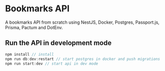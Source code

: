 # Bookmarks API

A bookmarks API from scratch using NestJS, Docker, Postgres, Passport.js, Prisma, Pactum and DotEnv.

## Run the API in development mode

```javascript
npm install // install
npm run db:dev:restart // start postgres in docker and push migrations
npm run start:dev // start api in dev mode
```
